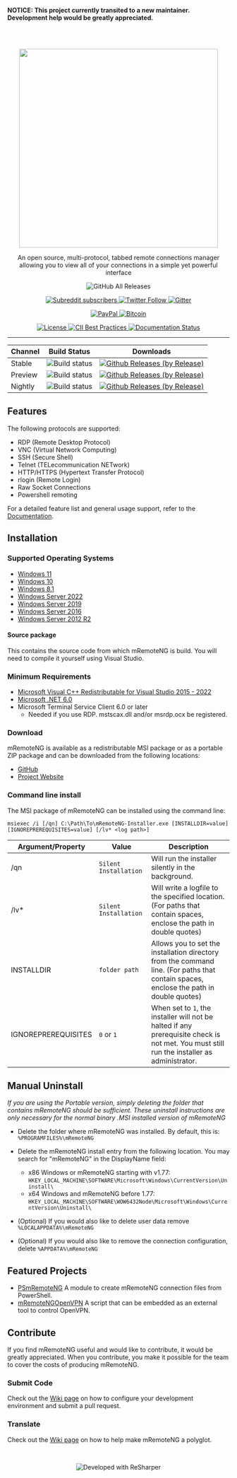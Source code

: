 **NOTICE: This project currently transited to a new maintainer. Development help would be greatly appreciated.**

<br/><br/>
<p align="center">
  <img width="450" src="https://github.com/mRemoteNG/mRemoteNG/blob/mRemoteNGProjectFiles/Header_dark.png">
</p>
  
<p align="center">
  An open source, multi-protocol, tabbed remote connections manager allowing you to view all of your connections in a simple yet powerful interface
</p>

<p align="center">
  <img alt="GitHub All Releases" src="https://img.shields.io/github/downloads/mremoteng/mremoteng/total?label=Overall%20Downloads&style=for-the-badge">
</p>

<p align="center">
  <a href="https://www.reddit.com/r/mRemoteNG/">
    <img alt="Subreddit subscribers" src="https://img.shields.io/reddit/subreddit-subscribers/mremoteng?label=Reddit&logo=Reddit&style=flat-square">
  </a>
  <a href="https://twitter.com/mremoteng">
    <img alt="Twitter Follow" src="https://img.shields.io/twitter/follow/mremoteng?color=%231DA1F2&label=Twitter&logo=Twitter&style=flat-square">
  </a>
  <a href="https://gitter.im/mRemoteNG/PublicChat">
    <img alt="Gitter" src="https://img.shields.io/gitter/room/mRemoteNG/PublicChat?label=Join%20the%20Chat&logo=Gitter&style=flat-square">
  </a>  
</p>
<p align="center">
  <a href="https://www.paypal.com/paypalme/mremoteng">
    <img alt="PayPal" src="https://img.shields.io/badge/%24-PayPal-blue.svg?label=Donate&logo=PayPal&style=flat-square">
  </a>
  <a href="bitcoin:16fUnHUM3k7W9Fvpc6dug7TAdfeGEcLbSg">
    <img alt="Bitcoin" src="https://img.shields.io/badge/%24-Bitcoin.svg?label=Donate&logo=bitcoin&style=flat-square">
  </a>
</p>

<p align="center">
  <a href="https://github.com/mRemoteNG/mRemoteNG/blob/develop/COPYING.TXT">
    <img alt="License" src="https://img.shields.io/github/license/mremoteng/mremoteng?label=License&style=flat">
  </a>
  <a href="https://bestpractices.coreinfrastructure.org/projects/529">
    <img alt="CII Best Practices" src="https://bestpractices.coreinfrastructure.org/projects/529/badge?style=flat">
  </a>
  <a href='https://mremoteng.readthedocs.io/en/latest/?badge=latest'>
    <img src='https://readthedocs.org/projects/mremoteng/badge/?version=latest' alt='Documentation Status' />
  </a>
</p>

---

| Channel | Build Status | Downloads |
| ---------------|--------------|-----------|
| Stable | ![Build status](https://ci.appveyor.com/api/projects/status/rqwxjxldail7btcf?svg=true) | [![Github Releases (by Release)](https://img.shields.io/github/downloads/mRemoteNG/mRemoteNG/v1.76.20/total.svg)](https://github.com/mRemoteNG/mRemoteNG/releases/tag/v1.76.20) |
| Preview | ![Build status](https://ci.appveyor.com/api/projects/status/rqwxjxldail7btcf/branch/preview?svg=true) | [![Github Releases (by Release)](https://img.shields.io/github/downloads/mRemoteNG/mRemoteNG/v1.77.1/total.svg)](https://github.com/mRemoteNG/mRemoteNG/releases/tag/v1.77.1) |
| Nightly | ![Build status](https://ci.appveyor.com/api/projects/status/rqwxjxldail7btcf/branch/develop?svg=true) | [![Github Releases (by Release)](https://img.shields.io/github/downloads/mRemoteNG/mRemoteNG/2022.01.07-1.77.2-nb/total.svg)](https://github.com/mRemoteNG/mRemoteNG/releases/tag/2022.01.07-1.77.2-nb) |

## Features

The following protocols are supported:

* RDP (Remote Desktop Protocol)
* VNC (Virtual Network Computing)
* SSH (Secure Shell)
* Telnet (TELecommunication NETwork)
* HTTP/HTTPS (Hypertext Transfer Protocol)
* rlogin (Remote Login)
* Raw Socket Connections
* Powershell remoting

For a detailed feature list and general usage support, refer to the [Documentation](https://mremoteng.readthedocs.io/en/latest/).

## Installation

### Supported Operating Systems

- [Windows 11](https://en.wikipedia.org/wiki/Windows_11)
- [Windows 10](https://en.wikipedia.org/wiki/Windows_10)
- [Windows 8.1](https://en.wikipedia.org/wiki/Windows_8.1)
- [Windows Server 2022](https://en.wikipedia.org/wiki/Windows_Server_2022)
- [Windows Server 2019](https://en.wikipedia.org/wiki/Windows_Server_2019)
- [Windows Server 2016](https://en.wikipedia.org/wiki/Windows_Server_2016)
- [Windows Server 2012 R2](https://en.wikipedia.org/wiki/Windows_Server_2012_R2)

#### Source package

This contains the source code from which mRemoteNG is build.
You will need to compile it yourself using Visual Studio.

### Minimum Requirements

* [Microsoft Visual C++ Redistributable for Visual Studio 2015 - 2022](https://support.microsoft.com/en-us/help/2977003/the-latest-supported-visual-c-downloads)
* [Microsoft .NET 6.0](https://dotnet.microsoft.com/download/dotnet/6.0)
* Microsoft Terminal Service Client 6.0 or later
  * Needed if you use RDP. mstscax.dll and/or msrdp.ocx be registered.

### Download

mRemoteNG is available as a redistributable MSI package or as a portable ZIP package and can be downloaded from the following locations:
* [GitHub](https://github.com/mRemoteNG/mRemoteNG/releases)
* [Project Website](https://mremoteng.org/download)

### Command line install

The MSI package of mRemoteNG can be installed using the command line:

`msiexec /i [/qn] C:\Path\To\mRemoteNG-Installer.exe [INSTALLDIR=value] [IGNOREPREREQUISITES=value] [/lv* <log path>]`

| Argument/Property | Value | Description |
|-|-|-|
| /qn | `Silent Installation` | Will run the installer silently in the background. |
| /lv* | `Silent Installation` | Will write a logfile to the specified location. (For paths that contain spaces, enclose the path in double quotes) |
| INSTALLDIR | `folder path` | Allows you to set the installation directory from the command line. (For paths that contain spaces, enclose the path in double quotes) |
| IGNOREPREREQUISITES | `0` or `1` | When set to `1`, the installer will not be halted if any prerequisite check is not met. You must still run the installer as administrator. |

## Manual Uninstall

_If you are using the Portable version, simply deleting the folder that contains mRemoteNG should be sufficient. These uninstall instructions are only necessary for the normal binary .MSI installed version of mRemoteNG_

* Delete the folder where mRemoteNG was installed. By default, this is:
	`%PROGRAMFILES%\mRemoteNG`

* Delete the mRemoteNG install entry from the following location. You may search for "mRemoteNG" in the DisplayName field:
  * x86 Windows or mRemoteNG starting with v1.77: ``HKEY_LOCAL_MACHINE\SOFTWARE\Microsoft\Windows\CurrentVersion\Uninstall\``
  * x64 Windows and mRemoteNG before 1.77: ``HKEY_LOCAL_MACHINE\SOFTWARE\WOW6432Node\Microsoft\Windows\CurrentVersion\Uninstall\``

* (Optional) If you would also like to delete user data remove `%LOCALAPPDATA%\mRemoteNG`
* (Optional) If you would also like to remove the connection configuration, delete `%APPDATA%\mRemoteNG`

## Featured Projects

* [PSmRemoteNG](https://github.com/realslacker/PSmRemoteNG) A module to create mRemoteNG connection files from PowerShell.
* [mRemoteNGOpenVPN](https://github.com/T3los/mRemoteNGOpenVPN) A script that can be embedded as an external tool to control OpenVPN.

## Contribute

If you find mRemoteNG useful and would like to contribute, it would be greatly appreciated. When you contribute, you make it possible for the team to cover the costs of producing mRemoteNG.

### Submit Code
Check out the [Wiki page](https://github.com/mRemoteNG/mRemoteNG/wiki) on how to configure your development environment and submit a pull request.

### Translate
Check out the [Wiki page](https://github.com/mRemoteNG/mRemoteNG/wiki) on how to help make mRemoteNG a polyglot.

</br>
<p align="center">
  <img alt="Developed with ReSharper" src="https://github.com/mRemoteNG/mRemoteNG/blob/mRemoteNGProjectFiles/icon_ReSharper.png">
</p>
